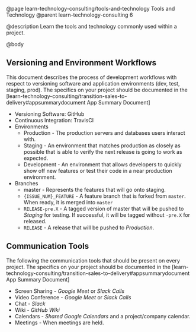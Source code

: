@page learn-technology-consulting/tools-and-technology Tools and Technology
@parent learn-technology-consulting 6

@description Learn the tools and technology commonly used within a project.

@body


## Versioning and Environment Workflows

This document describes the process of development workflows with respect to versioning software and application environments (dev, test, staging, prod). The specifics on your project should be documented in the
[learn-technology-consulting/transition-sales-to-delivery#appsummarydocument App Summary Document]

- Versioning Software: GitHub
- Continuous Integration: TravisCI
- Environments
  - Production - The production servers and databases users interact with.
  - Staging - An environment that matches production as closely as possible that
    is able to verify the next release is going to work as expected.
  - Development - An environment that allows developers to quickly show off
    new features or test their code in a near production environment.
- Branches
  - master - Represents the features that will go onto staging.
  - `{ISSUE_NUM}_FEATURE` - A feature branch that is forked from `master`.  When ready, it is merged into `master`
  - `RELEASE-pre.X` - A tagged version of master that will be pushed to _Staging_ for testing.  If successful, it will be tagged without `-pre.X` for released.
  - `RELEASE` - A release that will be pushed to _Production_.  

## Communication Tools

The following the communication tools that should be present on every project. The specifics on your project should be documented in the [learn-technology-consulting/transition-sales-to-delivery#appsummarydocument App Summary Document]

- Screen Sharing - _Google Meet_ or _Slack Calls_
- Video Conference - _Google Meet_ or _Slack Calls_
- Chat - _Slack_
- Wiki - _GitHub Wiki_
- Calendars - _Shared Google Calendars_ and a project/company calendar.
- Meetings - When meetings are held.

